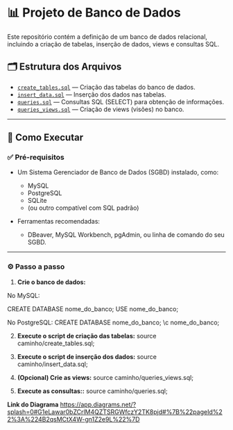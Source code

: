 # 📊 Projeto de Banco de Dados

Este repositório contém a definição de um banco de dados relacional, incluindo a criação de tabelas, inserção de dados, views e consultas SQL.

## 🗂️ Estrutura dos Arquivos

- [`create_tables.sql`](create_tables.sql) — Criação das tabelas do banco de dados.
- [`insert_data.sql`](insert_data.sql) — Inserção dos dados nas tabelas.
- [`queries.sql`](queries.sql) — Consultas SQL (SELECT) para obtenção de informações.
- [`queries_views.sql`](queries_views.sql) — Criação de views (visões) no banco.

---

## 🚀 Como Executar

### ✅ Pré-requisitos

- Um Sistema Gerenciador de Banco de Dados (SGBD) instalado, como:
  - MySQL
  - PostgreSQL
  - SQLite
  - (ou outro compatível com SQL padrão)

- Ferramentas recomendadas:
  - DBeaver, MySQL Workbench, pgAdmin, ou linha de comando do seu SGBD.

---

### ⚙️ Passo a passo

1. **Crie o banco de dados:**

No MySQL:

CREATE DATABASE nome_do_banco;
USE nome_do_banco;

No PostgreSQL:
CREATE DATABASE nome_do_banco;
\c nome_do_banco;

2. **Execute o script de criação das tabelas:**
source caminho/create_tables.sql;

3. **Execute o script de inserção dos dados:**
source caminho/insert_data.sql;

4. **(Opcional) Crie as views:**
source caminho/queries_views.sql;

5. **Execute as consultas::**
source caminho/queries.sql;

**Link do Diagrama**
https://app.diagrams.net/?splash=0#G1eLawar0bZCrlM4QZTSRGWfczY2TK8pjd#%7B%22pageId%22%3A%224B2qsMCtX4W-gn1Z2e9L%22%7D






